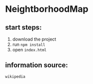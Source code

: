 # NeightborhoodMap

## start steps:

 1. download the project
 2. run `npm install`
 3. open `index.html`

## information source:
    wikipedia
